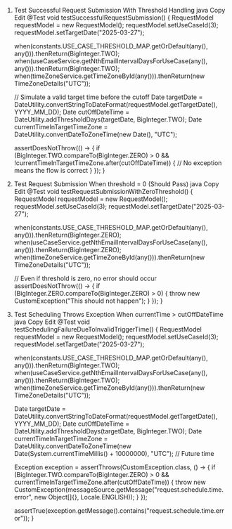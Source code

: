 1. Test Successful Request Submission With Threshold Handling
java
Copy
Edit
@Test
void testSuccessfulRequestSubmission() {
    RequestModel requestModel = new RequestModel();
    requestModel.setUseCaseId(3);
    requestModel.setTargetDate("2025-03-27");

    when(constants.USE_CASE_THRESHOLD_MAP.getOrDefault(any(), any())).thenReturn(BigInteger.TWO);
    when(useCaseService.getNthEmailIntervalDaysForUseCase(any(), any())).thenReturn(BigInteger.TWO);
    when(timeZoneService.getTimeZoneById(any())).thenReturn(new TimeZoneDetails("UTC"));

    // Simulate a valid target time before the cutoff
    Date targetDate = DateUtility.convertStringToDateFormat(requestModel.getTargetDate(), YYYY_MM_DD);
    Date cutOffDateTime = DateUtility.addThresholdDays(targetDate, BigInteger.TWO);
    Date currentTimeInTargetTimeZone = DateUtility.convertDateToZoneTime(new Date(), "UTC");

    assertDoesNotThrow(() -> {
        if (BigInteger.TWO.compareTo(BigInteger.ZERO) > 0 && !currentTimeInTargetTimeZone.after(cutOffDateTime)) {
            // No exception means the flow is correct
        }
    });
}

2. Test Request Submission When threshold = 0 (Should Pass)
java
Copy
Edit
@Test
void testRequestSubmissionWithZeroThreshold() {
    RequestModel requestModel = new RequestModel();
    requestModel.setUseCaseId(3);
    requestModel.setTargetDate("2025-03-27");

    when(constants.USE_CASE_THRESHOLD_MAP.getOrDefault(any(), any())).thenReturn(BigInteger.ZERO);
    when(useCaseService.getNthEmailIntervalDaysForUseCase(any(), any())).thenReturn(BigInteger.ZERO);
    when(timeZoneService.getTimeZoneById(any())).thenReturn(new TimeZoneDetails("UTC"));

    // Even if threshold is zero, no error should occur
    assertDoesNotThrow(() -> {
        if (BigInteger.ZERO.compareTo(BigInteger.ZERO) > 0) {
            throw new CustomException("This should not happen");
        }
    });
}
3. Test Scheduling Throws Exception When currentTime > cutOffDateTime
java
Copy
Edit
@Test
void testSchedulingFailureDueToInvalidTriggerTime() {
    RequestModel requestModel = new RequestModel();
    requestModel.setUseCaseId(3);
    requestModel.setTargetDate("2025-03-27");

    when(constants.USE_CASE_THRESHOLD_MAP.getOrDefault(any(), any())).thenReturn(BigInteger.TWO);
    when(useCaseService.getNthEmailIntervalDaysForUseCase(any(), any())).thenReturn(BigInteger.TWO);
    when(timeZoneService.getTimeZoneById(any())).thenReturn(new TimeZoneDetails("UTC"));

    Date targetDate = DateUtility.convertStringToDateFormat(requestModel.getTargetDate(), YYYY_MM_DD);
    Date cutOffDateTime = DateUtility.addThresholdDays(targetDate, BigInteger.TWO);
    Date currentTimeInTargetTimeZone = DateUtility.convertDateToZoneTime(new Date(System.currentTimeMillis() + 10000000), "UTC"); // Future time

    Exception exception = assertThrows(CustomException.class, () -> {
        if (BigInteger.TWO.compareTo(BigInteger.ZERO) > 0 && currentTimeInTargetTimeZone.after(cutOffDateTime)) {
            throw new CustomException(messageSource.getMessage("request.schedule.time.error", new Object[]{}, Locale.ENGLISH));
        }
    });

    assertTrue(exception.getMessage().contains("request.schedule.time.error"));
}
